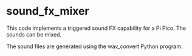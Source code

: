 # sound_fx_mixer

This code implements a triggered sound FX capability for a Pi Pico. The sounds can be mixed.

The sound files are generated using the wav_convert Python program.
